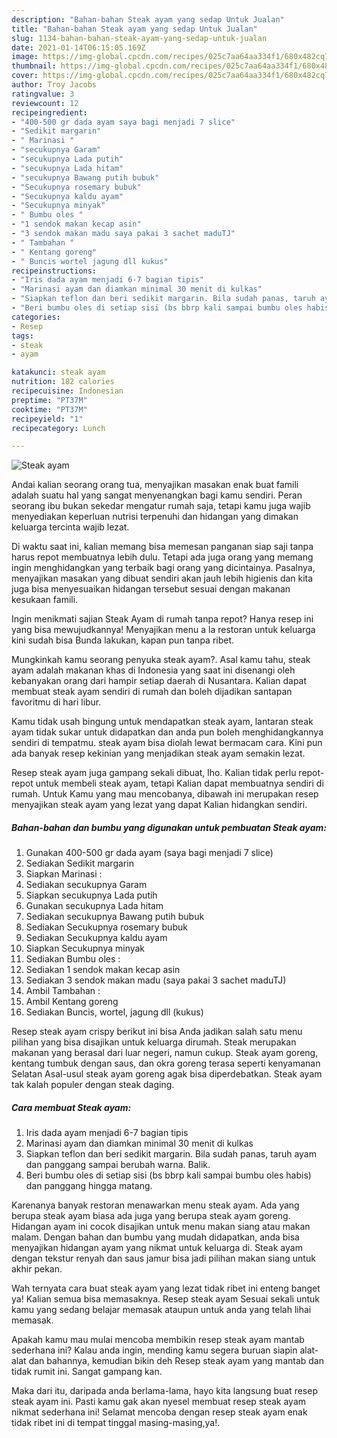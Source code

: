 ```yaml
---
description: "Bahan-bahan Steak ayam yang sedap Untuk Jualan"
title: "Bahan-bahan Steak ayam yang sedap Untuk Jualan"
slug: 1134-bahan-bahan-steak-ayam-yang-sedap-untuk-jualan
date: 2021-01-14T06:15:05.169Z
image: https://img-global.cpcdn.com/recipes/025c7aa64aa334f1/680x482cq70/steak-ayam-foto-resep-utama.jpg
thumbnail: https://img-global.cpcdn.com/recipes/025c7aa64aa334f1/680x482cq70/steak-ayam-foto-resep-utama.jpg
cover: https://img-global.cpcdn.com/recipes/025c7aa64aa334f1/680x482cq70/steak-ayam-foto-resep-utama.jpg
author: Troy Jacobs
ratingvalue: 3
reviewcount: 12
recipeingredient:
- "400-500 gr dada ayam saya bagi menjadi 7 slice"
- "Sedikit margarin"
- " Marinasi "
- "secukupnya Garam"
- "secukupnya Lada putih"
- "secukupnya Lada hitam"
- "secukupnya Bawang putih bubuk"
- "Secukupnya rosemary bubuk"
- "Secukupnya kaldu ayam"
- "Secukupnya minyak"
- " Bumbu oles "
- "1 sendok makan kecap asin"
- "3 sendok makan madu saya pakai 3 sachet maduTJ"
- " Tambahan "
- " Kentang goreng"
- " Buncis wortel jagung dll kukus"
recipeinstructions:
- "Iris dada ayam menjadi 6-7 bagian tipis"
- "Marinasi ayam dan diamkan minimal 30 menit di kulkas"
- "Siapkan teflon dan beri sedikit margarin. Bila sudah panas, taruh ayam dan panggang sampai berubah warna. Balik."
- "Beri bumbu oles di setiap sisi (bs bbrp kali sampai bumbu oles habis) dan panggang hingga matang."
categories:
- Resep
tags:
- steak
- ayam

katakunci: steak ayam 
nutrition: 182 calories
recipecuisine: Indonesian
preptime: "PT37M"
cooktime: "PT37M"
recipeyield: "1"
recipecategory: Lunch

---
```



![Steak ayam](https://img-global.cpcdn.com/recipes/025c7aa64aa334f1/680x482cq70/steak-ayam-foto-resep-utama.jpg)

Andai kalian seorang orang tua, menyajikan masakan enak buat famili adalah suatu hal yang sangat menyenangkan bagi kamu sendiri. Peran seorang ibu bukan sekedar mengatur rumah saja, tetapi kamu juga wajib menyediakan keperluan nutrisi terpenuhi dan hidangan yang dimakan keluarga tercinta wajib lezat.

Di waktu  saat ini, kalian memang bisa memesan panganan siap saji tanpa harus repot membuatnya lebih dulu. Tetapi ada juga orang yang memang ingin menghidangkan yang terbaik bagi orang yang dicintainya. Pasalnya, menyajikan masakan yang dibuat sendiri akan jauh lebih higienis dan kita juga bisa menyesuaikan hidangan tersebut sesuai dengan makanan kesukaan famili. 

Ingin menikmati sajian Steak Ayam di rumah tanpa repot? Hanya resep ini yang bisa mewujudkannya! Menyajikan menu a la restoran untuk keluarga kini sudah bisa Bunda lakukan, kapan pun tanpa ribet.

Mungkinkah kamu seorang penyuka steak ayam?. Asal kamu tahu, steak ayam adalah makanan khas di Indonesia yang saat ini disenangi oleh kebanyakan orang dari hampir setiap daerah di Nusantara. Kalian dapat membuat steak ayam sendiri di rumah dan boleh dijadikan santapan favoritmu di hari libur.

Kamu tidak usah bingung untuk mendapatkan steak ayam, lantaran steak ayam tidak sukar untuk didapatkan dan anda pun boleh menghidangkannya sendiri di tempatmu. steak ayam bisa diolah lewat bermacam cara. Kini pun ada banyak resep kekinian yang menjadikan steak ayam semakin lezat.

Resep steak ayam juga gampang sekali dibuat, lho. Kalian tidak perlu repot-repot untuk membeli steak ayam, tetapi Kalian dapat membuatnya sendiri di rumah. Untuk Kamu yang mau mencobanya, dibawah ini merupakan resep menyajikan steak ayam yang lezat yang dapat Kalian hidangkan sendiri.

<!--inarticleads1-->

##### Bahan-bahan dan bumbu yang digunakan untuk pembuatan Steak ayam:

1. Gunakan 400-500 gr dada ayam (saya bagi menjadi 7 slice)
1. Sediakan Sedikit margarin
1. Siapkan  Marinasi :
1. Sediakan secukupnya Garam
1. Siapkan secukupnya Lada putih
1. Gunakan secukupnya Lada hitam
1. Sediakan secukupnya Bawang putih bubuk
1. Sediakan Secukupnya rosemary bubuk
1. Sediakan Secukupnya kaldu ayam
1. Siapkan Secukupnya minyak
1. Sediakan  Bumbu oles :
1. Sediakan 1 sendok makan kecap asin
1. Sediakan 3 sendok makan madu (saya pakai 3 sachet maduTJ)
1. Ambil  Tambahan :
1. Ambil  Kentang goreng
1. Sediakan  Buncis, wortel, jagung dll (kukus)


Resep steak ayam crispy berikut ini bisa Anda jadikan salah satu menu pilihan yang bisa disajikan untuk keluarga dirumah. Steak merupakan makanan yang berasal dari luar negeri, namun cukup. Steak ayam goreng, kentang tumbuk dengan saus, dan okra goreng terasa seperti kenyamanan Selatan Asal-usul steak ayam goreng agak bisa diperdebatkan. Steak ayam tak kalah populer dengan steak daging. 

<!--inarticleads2-->

##### Cara membuat Steak ayam:

1. Iris dada ayam menjadi 6-7 bagian tipis
1. Marinasi ayam dan diamkan minimal 30 menit di kulkas
1. Siapkan teflon dan beri sedikit margarin. Bila sudah panas, taruh ayam dan panggang sampai berubah warna. Balik.
1. Beri bumbu oles di setiap sisi (bs bbrp kali sampai bumbu oles habis) dan panggang hingga matang.


Karenanya banyak restoran menawarkan menu steak ayam. Ada yang berupa steak ayam biasa ada juga yang berupa steak ayam goreng. Hidangan ayam ini cocok disajikan untuk menu makan siang atau makan malam. Dengan bahan dan bumbu yang mudah didapatkan, anda bisa menyajikan hidangan ayam yang nikmat untuk keluarga di. Steak ayam dengan tekstur renyah dan saus jamur bisa jadi pilihan makan siang untuk akhir pekan. 

Wah ternyata cara buat steak ayam yang lezat tidak ribet ini enteng banget ya! Kalian semua bisa memasaknya. Resep steak ayam Sesuai sekali untuk kamu yang sedang belajar memasak ataupun untuk anda yang telah lihai memasak.

Apakah kamu mau mulai mencoba membikin resep steak ayam mantab sederhana ini? Kalau anda ingin, mending kamu segera buruan siapin alat-alat dan bahannya, kemudian bikin deh Resep steak ayam yang mantab dan tidak rumit ini. Sangat gampang kan. 

Maka dari itu, daripada anda berlama-lama, hayo kita langsung buat resep steak ayam ini. Pasti kamu gak akan nyesel membuat resep steak ayam nikmat sederhana ini! Selamat mencoba dengan resep steak ayam enak tidak ribet ini di tempat tinggal masing-masing,ya!.

